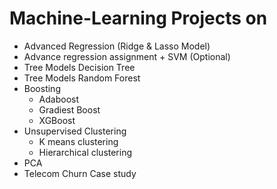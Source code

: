 # Machine-Learning Projects on

- Advanced Regression (Ridge & Lasso Model)
- Advance regression assignment + SVM (Optional)
- Tree Models Decision Tree
- Tree Models Random Forest
- Boosting
  - Adaboost
  - Gradiest Boost
  - XGBoost
- Unsupervised Clustering
  - K means clustering
  - Hierarchical clustering
- PCA
- Telecom Churn Case study
